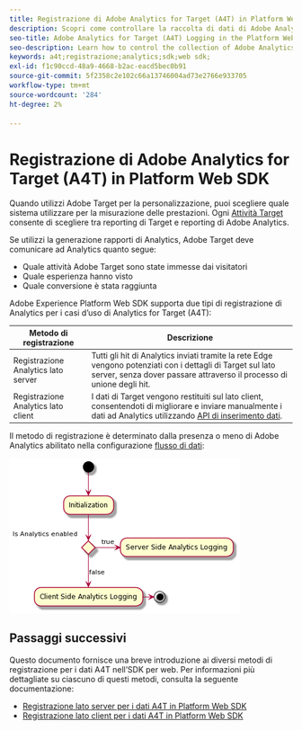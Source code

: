 ```yaml
---
title: Registrazione di Adobe Analytics for Target (A4T) in Platform Web SDK
description: Scopri come controllare la raccolta di dati di Adobe Analytics for Target (A4T) utilizzando Experienci Platform Web SDK.
seo-title: Adobe Analytics for Target (A4T) Logging in the Platform Web SDK
seo-description: Learn how to control the collection of Adobe Analytics for Target (A4T) data using the Experience Platform Web SDK.
keywords: a4t;registrazione;analytics;sdk;web sdk;
exl-id: f1c90ccd-48a9-4668-b2ac-eacd5bec0b91
source-git-commit: 5f2358c2e102c66a13746004ad73e2766e933705
workflow-type: tm+mt
source-wordcount: '284'
ht-degree: 2%

---
```


# Registrazione di Adobe Analytics for Target (A4T) in Platform Web SDK

Quando utilizzi Adobe Target per la personalizzazione, puoi scegliere quale sistema utilizzare per la misurazione delle prestazioni. Ogni [Attività Target](https://experienceleague.adobe.com/docs/target/using/activities/target-activities-guide.html) consente di scegliere tra reporting di Target e reporting di Adobe Analytics.

Se utilizzi la generazione rapporti di Analytics, Adobe Target deve comunicare ad Analytics quanto segue:

* Quale attività Adobe Target sono state immesse dai visitatori
* Quale esperienza hanno visto
* Quale conversione è stata raggiunta

Adobe Experience Platform Web SDK supporta due tipi di registrazione di Analytics per i casi d’uso di Analytics for Target (A4T):

| Metodo di registrazione | Descrizione |
| --- | --- |
| Registrazione Analytics lato server | Tutti gli hit di Analytics inviati tramite la rete Edge vengono potenziati con i dettagli di Target sul lato server, senza dover passare attraverso il processo di unione degli hit. |
| Registrazione Analytics lato client | I dati di Target vengono restituiti sul lato client, consentendoti di migliorare e inviare manualmente i dati ad Analytics utilizzando [API di inserimento dati](https://experienceleague.adobe.com/docs/analytics/import/c-data-insertion-api.html). |

Il metodo di registrazione è determinato dalla presenza o meno di Adobe Analytics abilitato nella configurazione [flusso di dati](../../../../datastreams/overview.md):

![Flusso di decisione del metodo di registrazione](../assets/analytics-logging.png)

## Passaggi successivi

Questo documento fornisce una breve introduzione ai diversi metodi di registrazione per i dati A4T nell’SDK per web. Per informazioni più dettagliate su ciascuno di questi metodi, consulta la seguente documentazione:

* [Registrazione lato server per i dati A4T in Platform Web SDK](./server-side.md)
* [Registrazione lato client per i dati A4T in Platform Web SDK](./client-side.md)
